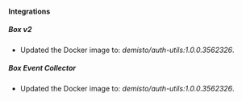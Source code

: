 
#### Integrations

##### Box v2

- Updated the Docker image to: *demisto/auth-utils:1.0.0.3562326*.

##### Box Event Collector

- Updated the Docker image to: *demisto/auth-utils:1.0.0.3562326*.

